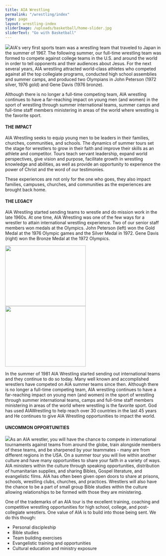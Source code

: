 ```yaml
---
title: AIA Wrestling
permalink: "/wrestling/index"
type: page
layout: wrestling-index
sliderImage: /uploads/basketball/home-slider.jpg
sliderText: "Go with Basketball"
---
```


<img class="col-md-4 pull-right" src="/uploads/wrestling/wrestling-clip-art.gif" />AIA's very first sports team was a wrestling team that traveled to Japan in the summer of 1967. The following summer, our full-time wrestling team was formed to compete against college teams in the U.S. and around the world in order to tell opponents and their audiences about Jesus. For the next several years, AIA wrestling attracted world-class athletes who competed against all the top collegiate programs, conducted high school assemblies and summer camps, and produced two Olympians in John Peterson (1972 silver, 1976 gold) and Gene Davis (1976 bronze). 

Although there is no longer a full-time competing team, AIA wrestling continues to have a far-reaching impact on young men (and women) in the sport of wrestling through summer international teams, summer camps and full-time staff members ministering in areas of the world where wrestling is the favorite sport.

#### THE IMPACT

AIA Wrestling seeks to equip young men to be leaders in their families, churches, communities, and schools. The dynamics of summer tours set the stage for wrestlers to grow in their faith and improve their skills as an athlete and competitor. Tours teach servant leadership, expand world perspectives, give vision and purpose, facilitate growth in wrestling knowledge and abilities, as well as provide an opportunity to experience the power of Christ and the word of our testimonies.

These experiences are not only for the one who goes, they also impact families, campuses, churches, and communities as the experiences are brought back home.

#### THE LEGACY

AIA Wrestling started sending teams to wrestle and do mission work in the late 1960s. At one time, AIA Wrestling was one of the few ways for a wrestler to attain international wrestling experience. Two of our senior staff members won medals at the Olympics. John Peterson (left) won the Gold Medal at the 1976 Olympic games and the Silver Medal in 1972. Gene Davis (right) won the Bronze Medal at the 1972 Olympics. 

<img width="260" height="195" alt="" src="/uploads/Wrestling/john-peterson-olympics.jpg">
<img width="260" height="195" alt="" src="/uploads/Wrestling/Gene-Davis-Olympics.jpg">

In the summer of 1981 AIA Wrestling started sending out international teams and they continue to do so today.  Many well known and accomplished wrestlers have competed on AIA summer teams since then. Although there is no longer a full-time competing team, AIA wrestling continues to have a far-reaching impact on young men (and women) in the sport of wrestling through summer international teams, camps and full-time staff members ministering in areas of the world where wrestling is the favorite sport.  God has used AIAWrestling to help reach over 30 countries in the last 45 years and He continues to give AIA Wrestling opportunities to impact the world.

#### UNCOMMON OPPORTUNITIES

<img class="col-md-4 pull-right" src="/uploads/wrestling/guatemala-prayer.jpg" />As an AIA wrestler, you will have the chance to compete in international tournaments against teams from around the globe, train alongside members of these teams, and be sharpened by your teammates - many are from different regions in the USA. On a summer tour you will live within another culture and have many opportunities to share your faith in a variety of ways. AIA ministers within the culture through speaking opportunities, distribution of humanitarian supplies, and sharing Bibles, Gospel literature, and evangelistic films. AIA has often been given open doors to share at prisons, schools, wrestling clubs, churches, and practices. Wrestlers will also have the chance to be a part of small group Bible studies within the culture allowing relationships to be formed with those they are ministering.

One of the trademarks of an AIA tour is the excellent training, coaching and competitive wrestling opportunities for high school, college, and post-collegiate wrestlers. One value of AIA is to build into those being sent. We do this though:

* Personal discipleship 
* Bible studies 
* Team building exercises     
* Evangelistic training and opportunities 
* Cultural education and ministry exposure 
